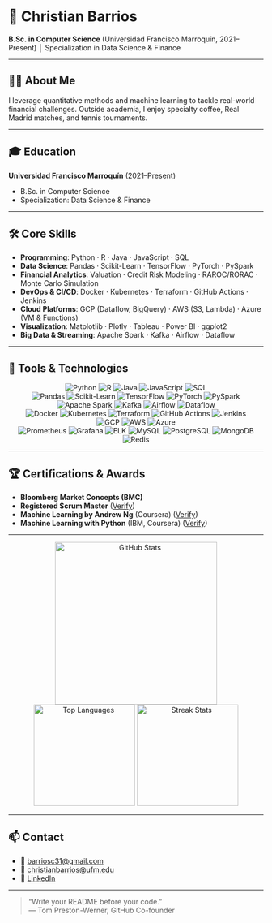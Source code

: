 # 🌟 Christian Barrios

**B.Sc. in Computer Science** (Universidad Francisco Marroquín, 2021–Present) │ Specialization in Data Science & Finance

---

## 🧑‍🎓 About Me  
I leverage quantitative methods and machine learning to tackle real-world financial challenges. Outside academia, I enjoy specialty coffee, Real Madrid matches, and tennis tournaments.

---

## 🎓 Education  
**Universidad Francisco Marroquín** (2021–Present)  
- B.Sc. in Computer Science  
- Specialization: Data Science & Finance

---

## 🛠 Core Skills  
- **Programming**: Python · R · Java · JavaScript · SQL  
- **Data Science**: Pandas · Scikit-Learn · TensorFlow · PyTorch · PySpark  
- **Financial Analytics**: Valuation · Credit Risk Modeling · RAROC/RORAC · Monte Carlo Simulation  
- **DevOps & CI/CD**: Docker · Kubernetes · Terraform · GitHub Actions · Jenkins  
- **Cloud Platforms**: GCP (Dataflow, BigQuery) · AWS (S3, Lambda) · Azure (VM & Functions)  
- **Visualization**: Matplotlib · Plotly · Tableau · Power BI · ggplot2  
- **Big Data & Streaming**: Apache Spark · Kafka · Airflow · Dataflow

---

## 🧰 Tools & Technologies

<p align="center">
  <!-- Programming Languages -->
  <img alt="Python"       src="https://img.shields.io/badge/Python-3670A0?style=flat&logo=python&logoColor=white" />
  <img alt="R"            src="https://img.shields.io/badge/R-276DC3?style=flat&logo=r&logoColor=white" />
  <img alt="Java"         src="https://img.shields.io/badge/Java-007396?style=flat&logo=java&logoColor=white" />
  <img alt="JavaScript"   src="https://img.shields.io/badge/JavaScript-F7DF1E?style=flat&logo=javascript&logoColor=black" />
  <img alt="SQL"          src="https://img.shields.io/badge/SQL-4479A1?style=flat&logo=Microsoft%20SQL%20Server&logoColor=white" />
  <br>

  <!-- Data Science & ML -->
  <img alt="Pandas"       src="https://img.shields.io/badge/Pandas-150458?style=flat&logo=pandas&logoColor=white" />
  <img alt="Scikit-Learn" src="https://img.shields.io/badge/Scikit--Learn-F7931E?style=flat&logo=scikit-learn&logoColor=white" />
  <img alt="TensorFlow"   src="https://img.shields.io/badge/TensorFlow-FF6F00?style=flat&logo=tensorflow&logoColor=white" />
  <img alt="PyTorch"      src="https://img.shields.io/badge/PyTorch-EE4C2C?style=flat&logo=pytorch&logoColor=white" />
  <img alt="PySpark"      src="https://img.shields.io/badge/PySpark-E25A1C?style=flat&logo=apache-spark&logoColor=white" />
  <br>

  <!-- Big Data & Streaming -->
  <img alt="Apache Spark" src="https://img.shields.io/badge/Apache%20Spark-E25A1C?style=flat&logo=apache-spark&logoColor=white" />
  <img alt="Kafka"        src="https://img.shields.io/badge/Apache%20Kafka-231F20?style=flat&logo=apache-kafka&logoColor=white" />
  <img alt="Airflow"      src="https://img.shields.io/badge/Apache%20Airflow-017CEE?style=flat&logo=apache-airflow&logoColor=white" />
  <img alt="Dataflow"     src="https://img.shields.io/badge/Dataflow-4285F4?style=flat&logo=googlecloud&logoColor=white" />
  <br>

  <!-- DevOps & CI/CD -->
  <img alt="Docker"         src="https://img.shields.io/badge/Docker-2496ED?style=flat&logo=docker&logoColor=white" />
  <img alt="Kubernetes"     src="https://img.shields.io/badge/Kubernetes-326CE5?style=flat&logo=kubernetes&logoColor=white" />
  <img alt="Terraform"      src="https://img.shields.io/badge/Terraform-623CE4?style=flat&logo=terraform&logoColor=white" />
  <img alt="GitHub Actions" src="https://img.shields.io/badge/GitHub%20Actions-2088FF?style=flat&logo=github-actions&logoColor=white" />
  <img alt="Jenkins"        src="https://img.shields.io/badge/Jenkins-D24939?style=flat&logo=jenkins&logoColor=white" />
  <br>

  <!-- Cloud Platforms -->
  <img alt="GCP"   src="https://img.shields.io/badge/GCP-4285F4?style=flat&logo=googlecloud&logoColor=white" />
  <img alt="AWS"   src="https://img.shields.io/badge/AWS-232F3E?style=flat&logo=amazonaws&logoColor=white" />
  <img alt="Azure" src="https://img.shields.io/badge/Azure-0089D6?style=flat&logo=microsoftazure&logoColor=white" />
  <br>

  <!-- Monitoring & Databases -->
  <img alt="Prometheus" src="https://img.shields.io/badge/Prometheus-E6522C?style=flat&logo=prometheus&logoColor=white" />
  <img alt="Grafana"    src="https://img.shields.io/badge/Grafana-F46800?style=flat&logo=grafana&logoColor=white" />
  <img alt="ELK"        src="https://img.shields.io/badge/ELK-005571?style=flat&logo=elastic&logoColor=white" />
  <img alt="MySQL"      src="https://img.shields.io/badge/MySQL-4479A1?style=flat&logo=mysql&logoColor=white" />
  <img alt="PostgreSQL" src="https://img.shields.io/badge/PostgreSQL-4169E1?style=flat&logo=postgresql&logoColor=white" />
  <img alt="MongoDB"    src="https://img.shields.io/badge/MongoDB-47A248?style=flat&logo=mongodb&logoColor=white" />
  <img alt="Redis"      src="https://img.shields.io/badge/Redis-DC382D?style=flat&logo=redis&logoColor=white" />
</p>

---

## 🏆 Certifications & Awards  
- **Bloomberg Market Concepts (BMC)**  
- **Registered Scrum Master** ([Verify](https://s3.amazonaws.com/scruminc-certs/RSM-6473905))  
- **Machine Learning by Andrew Ng** (Coursera) ([Verify](https://www.coursera.org/account/accomplishments/specialization/certificate/PV42F90VKJXY))  
- **Machine Learning with Python** (IBM, Coursera) ([Verify](https://www.coursera.org/account/accomplishments/verify/B0GAULVX443D))

---

<!-- GitHub Stats Cards -->
<p align="center">
  <img width="320"
       src="https://github-readme-stats.vercel.app/api?username=Christ02&show_icons=true&theme=dark&count_private=true&include_all_commits=true&border_radius=10"
       alt="GitHub Stats" />
  <img width="200"
       src="https://github-readme-stats.vercel.app/api/top-langs/?username=Christ02&layout=compact&theme=dark&hide_border=true&border_radius=10"
       alt="Top Languages" />
  <img width="200"
       src="https://github-readme-streak-stats.herokuapp.com?user=Christ02&theme=dark&hide_border=true&border_radius=10"
       alt="Streak Stats" />
</p>

---

## 📫 Contact  
- 📧 barriosc31@gmail.com  
- 📧 christianbarrios@ufm.edu  
- 🔗 [LinkedIn](https://www.linkedin.com/in/christian-barrios-/)

---

> “Write your README before your code.”  
> — Tom Preston-Werner, GitHub Co-founder  
